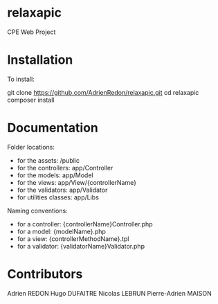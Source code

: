 # relaxapic
CPE Web Project

Installation
===

To install:

git clone https://github.com/AdrienRedon/relaxapic.git
cd relaxapic
composer install

Documentation
===

Folder locations:
- for the assets: /public
- for the controllers: app/Controller
- for the models: app/Model
- for the views: app/View/{controllerName}
- for the validators: app/Validator
- for utilities classes: app/Libs

Naming conventions:
- for a controller: {controllerName}Controller.php
- for a model: {modelName}.php
- for a view: {controllerMethodName}.tpl
- for a validator: {validatorName}Validator.php

Contributors
===

Adrien REDON
Hugo DUFAITRE
Nicolas LEBRUN
Pierre-Adrien MAISON 
